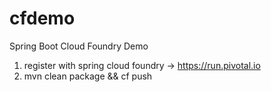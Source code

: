 # cfdemo
Spring Boot Cloud Foundry Demo

1. register with spring cloud foundry -> https://run.pivotal.io
2. mvn clean package && cf push
